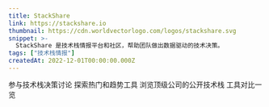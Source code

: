```yaml
---
title: StackShare
link: https://stackshare.io
thumbnail: https://cdn.worldvectorlogo.com/logos/stackshare.svg
snippet: >-
  StackShare 是技术栈情报平台和社区，帮助团队做出数据驱动的技术决策。
tags: ["技术栈情报"]
createdAt: 2022-12-01T00:00:00.000Z
---
```

参与技术栈决策讨论
探索热门和趋势工具
浏览顶级公司的公开技术栈
工具对比一览